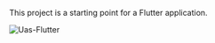 
This project is a starting point for a Flutter application.

![Uas-Flutter](https://github.com/mhdfahrurozi/029_uaspmobile/assets/107231096/a70a54dc-31f1-474b-92eb-54b61ae9f3b7)
